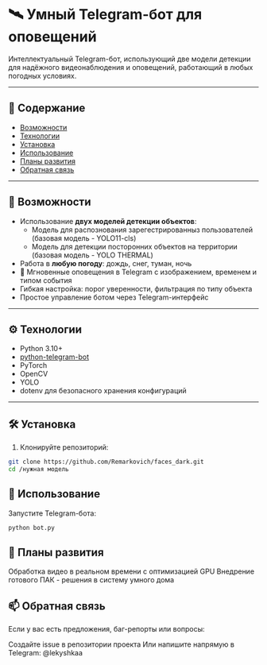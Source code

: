 # 🛰️ Умный Telegram-бот для оповещений

Интеллектуальный Telegram-бот, использующий две модели детекции для надёжного видеонаблюдения и оповещений, работающий в любых погодных условиях.

---

## 📌 Содержание

- [Возможности](#-возможности)
- [Технологии](#-технологии)
- [Установка](#-установка)
- [Использование](#-использование)
- [Планы развития](#-планы-развития)
- [Обратная связь](#-обратная-связь)

---

## 🧠 Возможности

- Использование **двух моделей детекции объектов**:
  - Модель для распознования зарегестрированныз пользователей (базовая модель - YOLO11-cls)
  - Модель для детекции посторонних объектов на территории (базовая модель - YOLO THERMAL)
- Работа в **любую погоду**: дождь, снег, туман, ночь
- 📲 Мгновенные оповещения в Telegram с изображением, временем и типом события
- Гибкая настройка: порог уверенности, фильтрация по типу объекта
- Простое управление ботом через Telegram-интерфейс

---

## ⚙️ Технологии

- Python 3.10+
- [python-telegram-bot](https://github.com/python-telegram-bot/python-telegram-bot)
- PyTorch
- OpenCV
- YOLO 
- dotenv для безопасного хранения конфигураций

---

## 🛠️ Установка

1. Клонируйте репозиторий:

```bash
git clone https://github.com/Remarkovich/faces_dark.git
cd /нужная модель
```

## 🚀 Использование
Запустите Telegram-бота:

```bash
python bot.py
```

## 🔮 Планы развития
Обработка видео в реальном времени с оптимизацией GPU
Внедрение готового ПАК - решения в систему умного дома

## 📫 Обратная связь
Если у вас есть предложения, баг-репорты или вопросы:

Создайте issue в репозитории проекта
Или напишите напрямую в Telegram: @lekyshkaa


